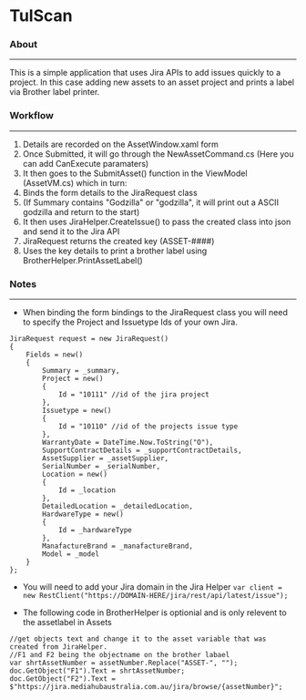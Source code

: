 # TulScan

### About
***
This is a simple application that uses Jira APIs to add issues quickly to a project. In this case adding new assets to an asset project and prints a label via Brother label printer.

### Workflow
***
1. Details are recorded on the AssetWindow.xaml form
2. Once Submitted, it will go through the NewAssetCommand.cs (Here you can add CanExecute paramaters)
3. It then goes to the SubmitAsset() function in the ViewModel (AssetVM.cs) which in turn:
4. Binds the form details to the JiraRequest class
5. (If Summary contains "Godzilla" or "godzilla", it will print out a ASCII godzilla and return to the start)
6. It then uses JiraHelper.CreateIssue() to pass the created class into json and send it to the Jira API
7. JiraRequest returns the created key (ASSET-####)
8. Uses the key details to print a brother label using BrotherHelper.PrintAssetLabel()

### Notes
***
* When binding the form bindings to the JiraRequest class you will need to specify the Project and Issuetype Ids of your own Jira.
```
JiraRequest request = new JiraRequest()
{
    Fields = new()
    {
        Summary = _summary,
        Project = new()
        {
            Id = "10111" //id of the jira project
        },
        Issuetype = new()
        {
            Id = "10110" //id of the projects issue type
        },
        WarrantyDate = DateTime.Now.ToString("O"),
        SupportContractDetails = _supportContractDetails,
        AssetSupplier = _assetSupplier,
        SerialNumber = _serialNumber,
        Location = new()
        {
            Id = _location
        },
        DetailedLocation = _detailedLocation,
        HardwareType = new()
        {
            Id = _hardwareType
        },
        ManafactureBrand = _manafactureBrand,
        Model = _model
    }
};
```
* You will need to add your Jira domain in the Jira Helper
`var client = new RestClient("https://DOMAIN-HERE/jira/rest/api/latest/issue");`

* The following code in BrotherHelper is optionial and is only relevent to the assetlabel in Assets
```
//get objects text and change it to the asset variable that was created from JiraHelper.
//F1 and F2 being the objectname on the brother labael
var shrtAssetNumber = assetNumber.Replace("ASSET-", "");
doc.GetObject("F1").Text = shrtAssetNumber;
doc.GetObject("F2").Text = $"https://jira.mediahubaustralia.com.au/jira/browse/{assetNumber}";
```
